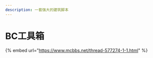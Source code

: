 ```yaml
---
description: 一套强大的建筑脚本
---
```


# BC工具箱

{% embed url="https://www.mcbbs.net/thread-577274-1-1.html" %}



